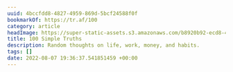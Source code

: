 ```yaml
---
uuid: 4bccfdd8-4827-4959-869d-5bcf24588f0f
bookmarkOf: https://tr.af/100
category: article
headImage: https://super-static-assets.s3.amazonaws.com/b8920b92-ecd8-4c04-a25d-cde2fd0e492b/uploads/cover/da434f13-8ab7-4d47-afaa-4053ceac3fbc.jpg
title: 100 Simple Truths
description: Random thoughts on life, work, money, and habits.
tags: []
date: 2022-08-07 19:36:37.541851459 +00:00
---
```


